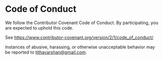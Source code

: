 # Code of Conduct

We follow the Contributor Covenant Code of Conduct. By participating, you are expected to uphold this code.

See https://www.contributor-covenant.org/version/2/1/code_of_conduct/

Instances of abusive, harassing, or otherwise unacceptable behavior may be reported to tjthavarshan@gmail.com.
